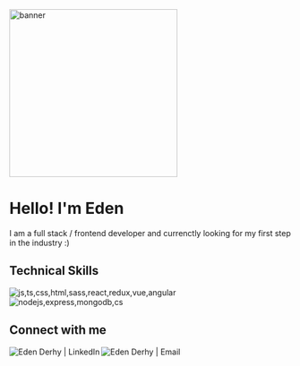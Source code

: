 <img height="300" src="https://user-images.githubusercontent.com/93701509/233330963-dcedbe56-372c-4944-b5bf-23493720c482.png" alt="banner"/>


<h1> Hello! I'm Eden</h1>
<p> I am a full stack / frontend developer and currenctly looking for my first step in the industry :) </p>

<h2> Technical Skills</h2>
<img src="https://skillicons.dev/icons?i=js,ts,css,html,sass,react,redux,vue,angular" alt="js,ts,css,html,sass,react,redux,vue,angular">
<img src="https://skillicons.dev/icons?i=nodejs,express,mongodb,cs" alt="nodejs,express,mongodb,cs">
                                                              

<h2> Connect with me </h2>
<a href="https://www.linkedin.com/in/edenderhy"><img align="left" src="https://img.shields.io/badge/linkedin-%230077B5.svg?style=for-the-badge&logo=linkedin&logoColor=white" alt="Eden Derhy | LinkedIn" /></a>


<a href="mailto:derhyeden@gmail.com"><img align="left" src="https://img.shields.io/badge/Gmail-D14836?style=for-the-badge&logo=gmail&logoColor=white" alt="Eden Derhy | Email"/></a>
